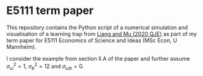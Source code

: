 # E5111 term paper 
This repository contains the Python script of a numerical simulation and visualisation of a learning trap from [Liang and Mu (2020 QJE)](https://academic.oup.com/qje/article-abstract/135/1/389/5584350) as part of my term paper for E5111 Economics of Science and Ideas (MSc Econ, U Mannheim).

I consider the example from section II.A of the paper and further assume $\sigma_\omega^2 = 1$,
$\sigma_b^2 = 12$ and $\sigma_{\omega b} = 0$.
